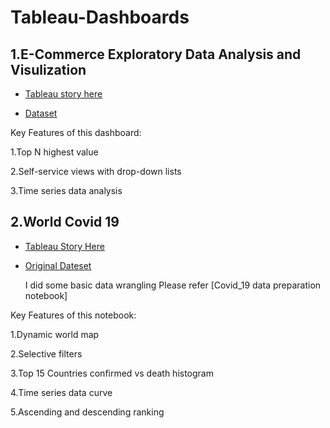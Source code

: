 # Tableau-Dashboards

1.E-Commerce Exploratory Data Analysis and Visulization
---

* [Tableau story here](https://public.tableau.com/profile/hui.huang5946#!/vizhome/E-commerceExploratoryDataAnalysis/Story1)

* [Dataset](https://www.kaggle.com/carrie1/ecommerce-data)

Key Features of this dashboard:  

1.Top N highest value

2.Self-service views with drop-down lists

3.Time series data analysis


2.World Covid 19
---

* [Tableau Story Here](https://public.tableau.com/profile/hui.huang5946#!/vizhome/world_covid_19/Dashboard1)

* [Original Dateset](https://github.com/CSSEGISandData/COVID-19)

  I did some basic data wrangling Please refer [Covid_19 data preparation notebook]
  
Key Features of this notebook:
  
  1.Dynamic world map
  
  2.Selective filters
  
  3.Top 15 Countries confirmed vs death histogram
  
  4.Time series data curve
  
  5.Ascending and descending ranking

